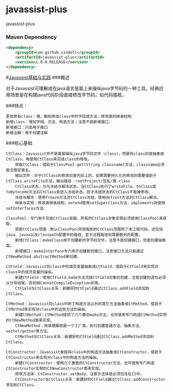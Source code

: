 # javassist-plus
javassist-plus

### Maven Dependency

``` xml
<dependency>
	<groupId>com.github.vindell</groupId>
	<artifactId>javassist-plus</artifactId>
	<version>1.0.0.RELEASE</version>
</dependency>
```

#[Javassist基础与实践](https://blog.csdn.net/tscyds/article/details/78415172)
###概述

对于Javassist可理解成在java语言层面上来操纵java字节码的一种工具。经典应用场景是在构建java代码阶段直接修改字节码，如代码插桩。

###特点：

    更改原有class：增、删和修改class中的字段或方法；修改类的继承结构
    新增class：增加字段、方法、构造方法；注意不能新增接口。
    新增接口：只适用于接口
    新增注解：用于创建注解

###核心基础

    CtClass：Javassist并不是直接操纵java字节码文件（class），而是将class封装抽象成CtClass，再使用CtClass来完成class的修改。
        获取CtClass：借助于ClassPool.get(String classname)方法，classname必须是全限定类名。
        输出文件：对于CtClass的修改仅是内存上的，如果需要持久化的修改则需要借助于CtClass.writeFile方法，输出路径：rootProject/包名/类.class
        CtClass状态：分为冻结与解冻状态，当CtClass执行了writeFile、toClass或 toBytecode方法后CtClass会进入冻结状态，处于冻结状态的CtClass不能被修改。
        冻结与解冻：使用freeze方法对CtClass冻结，使用defrost方法对CtClass解冻。
        继承与实现：修改类继承结构，extend使用setSuperclass方法，implements则使用setInterfaces方法。

    ClassPool：专门用于存放CtClass容器，所有的CtClass对象实例必须使用ClassPool来获取。
        获取CtClass范围：默认ClassPool所获取到的CtClass范围除了本工程代码，还包括java、javax以及classpath配置中的路径，至于远程路径则需要额外的配置。
        新增CtClass：makeClass用于创建新的字节码文件，注意不能创建接口，但能创建抽象类。
        新增接口：makeInterface专门用于创建新的接口，注意接口方法只能通过CtNewMethod.abstractMethod来创建。

    CtField：Javassist将class中的成员变量抽象成CtField，借助于CtField来实现对class中的成员变量的操纵。
        新建CtField：使用CtField.make方法完成CtField对象的创建，注意创建的语句必须以分号结尾，否则抛CannotCompileException异常。
        CtField与CtClass关系：新建好的CtField通过CtClass.addField添加到CtClass。

    CtMethod：Javassist将class中除了构造方法以外的其它方法抽象成CtMethod，借助于CtMethod来实现对class中的这些方法的操纵。
        新建CtMethod：CtMethod提供了几个静态make方法，也可使用专门构造CtMethod实例的CtNewMethod类来实现。
        CtNewMethod：简单理解就是一个工厂类，执行创建普通方法、抽象方法、setter/getter等方法。
        CtMethod与CtClass关系：新建好的CtField通过CtClass.addMethod添加到CtClass。

    CtConstructor：Javassist单独将class中的构造方法抽象成CtConstructor，借助于CtConstructor来实现对class中的构造方法的操纵。
        新建CtConstructor：使用几个重载的CtConstructor方法，也可使用专门构造CtConstructor实例的CtNewConstructor类来实现。
        修改方法体：CtConstructor.setBody，注意方法体是必须包含在{}中。
        CtConstructor与CtClass关系：新建好的CtField通过CtClass.addConstructor添加到CtClass。
